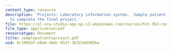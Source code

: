 ```yaml
---
content_type: resource
description: 'Projects: Laboratory information system.  Sample patient data needed
  to complete the final project.'
file: https://ol-ocw-studio-app-qa.s3.amazonaws.com/courses/hst-952-computing-for-biomedical-scientists-fall-2002/8c19843fe8a64bdc652f3b323e8305ba_samplepatientsproject.pdf
file_type: application/pdf
resourcetype: Document
title: samplepatientsproject.pdf
uid: 8c19843f-e8a6-4bdc-652f-3b323e8305ba
---
```

